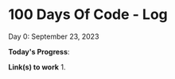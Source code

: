 # 100 Days Of Code - Log

Day 0: September 23, 2023

**Today's Progress**: 

**Link(s) to work**
1.

